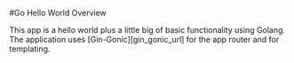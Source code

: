 #Go Hello World Overview

This app is a hello world plus a little big of basic functionality using Golang.
The application uses [Gin-Gonic][gin_gonic_url] for the app router and for templating.
